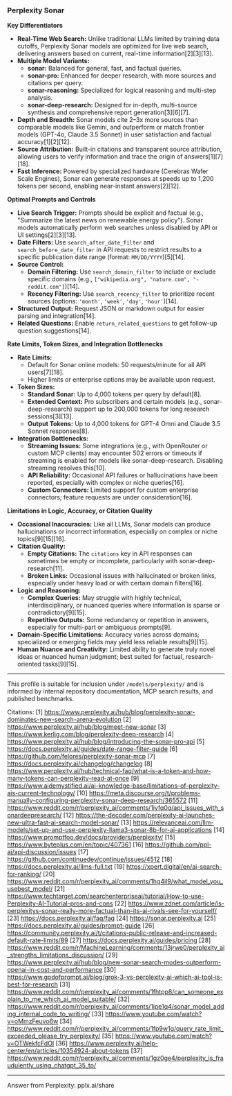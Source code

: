 ### Perplexity Sonar

**Key Differentiators**

- **Real-Time Web Search:** Unlike traditional LLMs limited by training data cutoffs, Perplexity Sonar models are optimized for live web search, delivering answers based on current, real-time information[2][3][13].
- **Multiple Model Variants:**  
  - **sonar:** Balanced for general, fast, and factual queries.
  - **sonar-pro:** Enhanced for deeper research, with more sources and citations per query.
  - **sonar-reasoning:** Specialized for logical reasoning and multi-step analysis.
  - **sonar-deep-research:** Designed for in-depth, multi-source synthesis and comprehensive report generation[3][6][7].
- **Depth and Breadth:** Sonar models cite 2–3x more sources than comparable models like Gemini, and outperform or match frontier models (GPT-4o, Claude 3.5 Sonnet) in user satisfaction and factual accuracy[1][2][12].
- **Source Attribution:** Built-in citations and transparent source attribution, allowing users to verify information and trace the origin of answers[1][7][18].
- **Fast Inference:** Powered by specialized hardware (Cerebras Wafer Scale Engines), Sonar can generate responses at speeds up to 1,200 tokens per second, enabling near-instant answers[2][12].

**Optimal Prompts and Controls**

- **Live Search Trigger:** Prompts should be explicit and factual (e.g., "Summarize the latest news on renewable energy policy"). Sonar models automatically perform web searches unless disabled by API or UI settings[2][3][13].
- **Date Filters:** Use `search_after_date_filter` and `search_before_date_filter` in API requests to restrict results to a specific publication date range (format: `MM/DD/YYYY`)[5][14].
- **Source Control:**  
  - **Domain Filtering:** Use `search_domain_filter` to include or exclude specific domains (e.g., `["wikipedia.org", "nature.com", "-reddit.com"]`)[14].
  - **Recency Filtering:** Use `search_recency_filter` to prioritize recent sources (options: `'month'`, `'week'`, `'day'`, `'hour'`)[14].
- **Structured Output:** Request JSON or markdown output for easier parsing and integration[14].
- **Related Questions:** Enable `return_related_questions` to get follow-up question suggestions[14].

**Rate Limits, Token Sizes, and Integration Bottlenecks**

- **Rate Limits:**  
  - Default for Sonar online models: 50 requests/minute for all API users[7][18].
  - Higher limits or enterprise options may be available upon request.
- **Token Sizes:**  
  - **Standard Sonar:** Up to 4,000 tokens per query by default[8].
  - **Extended Context:** Pro subscribers and certain models (e.g., sonar-deep-research) support up to 200,000 tokens for long research sessions[3][13].
  - **Output Tokens:** Up to 4,000 tokens for GPT-4 Omni and Claude 3.5 Sonnet responses[8].
- **Integration Bottlenecks:**  
  - **Streaming Issues:** Some integrations (e.g., with OpenRouter or custom MCP clients) may encounter 502 errors or timeouts if streaming is enabled for models like sonar-deep-research. Disabling streaming resolves this[10].
  - **API Reliability:** Occasional API failures or hallucinations have been reported, especially with complex or niche queries[16].
  - **Custom Connectors:** Limited support for custom enterprise connectors; feature requests are under consideration[16].

**Limitations in Logic, Accuracy, or Citation Quality**

- **Occasional Inaccuracies:** Like all LLMs, Sonar models can produce hallucinations or incorrect information, especially on complex or niche topics[9][15][16].
- **Citation Quality:**  
  - **Empty Citations:** The `citations` key in API responses can sometimes be empty or incomplete, particularly with sonar-deep-research[11].
  - **Broken Links:** Occasional issues with hallucinated or broken links, especially under heavy load or with certain domain filters[16].
- **Logic and Reasoning:**  
  - **Complex Queries:** May struggle with highly technical, interdisciplinary, or nuanced queries where information is sparse or contradictory[9][15].
  - **Repetitive Outputs:** Some redundancy or repetition in answers, especially for multi-part or ambiguous prompts[9].
- **Domain-Specific Limitations:** Accuracy varies across domains; specialized or emerging fields may yield less reliable results[9][15].
- **Human Nuance and Creativity:** Limited ability to generate truly novel ideas or nuanced human judgment; best suited for factual, research-oriented tasks[9][15].

---

This profile is suitable for inclusion under `/models/perplexity/` and is informed by internal repository documentation, MCP search results, and published benchmarks.

Citations:
[1] https://www.perplexity.ai/hub/blog/perplexity-sonar-dominates-new-search-arena-evolution
[2] https://www.perplexity.ai/hub/blog/meet-new-sonar
[3] https://www.kerlig.com/blog/perplexity-deep-research
[4] https://www.perplexity.ai/hub/blog/introducing-the-sonar-pro-api
[5] https://docs.perplexity.ai/guides/date-range-filter-guide
[6] https://github.com/felores/perplexity-sonar-mcp
[7] https://docs.perplexity.ai/changelog/changelog
[8] https://www.perplexity.ai/hub/technical-faq/what-is-a-token-and-how-many-tokens-can-perplexity-read-at-once
[9] https://www.aidemystified.ai/ai-knowledge-base/limitations-of-perplexity-ais-current-technology/
[10] https://meta.discourse.org/t/problems-manually-configuring-perplexity-sonar-deep-research/365572
[11] https://www.reddit.com/r/perplexity_ai/comments/1iyfq0q/api_issues_with_sonardeepresearch/
[12] https://the-decoder.com/perplexity-ai-launches-new-ultra-fast-ai-search-model-sonar/
[13] https://relevanceai.com/llm-models/set-up-and-use-perplexity-llama3-sonar-8b-for-ai-applications
[14] https://www.promptfoo.dev/docs/providers/perplexity/
[15] https://www.byteplus.com/en/topic/407361
[16] https://github.com/ppl-ai/api-discussion/issues
[17] https://github.com/continuedev/continue/issues/4512
[18] https://docs.perplexity.ai/llms-full.txt
[19] https://xpert.digital/en/ai-search-for-ranking/
[20] https://www.reddit.com/r/perplexity_ai/comments/1hg4il9/what_model_you_usebest_model/
[21] https://www.techtarget.com/searchenterpriseai/tutorial/How-to-use-Perplexity-AI-Tutorial-pros-and-cons
[22] https://www.zdnet.com/article/is-perplexitys-sonar-really-more-factual-than-its-ai-rivals-see-for-yourself/
[23] https://docs.perplexity.ai/faq/faq
[24] https://sonar.perplexity.ai
[25] https://docs.perplexity.ai/guides/prompt-guide
[26] https://community.perplexity.ai/t/citations-public-release-and-increased-default-rate-limits/89
[27] https://docs.perplexity.ai/guides/pricing
[28] https://www.reddit.com/r/MachineLearning/comments/13jrwe0/perplexity_ai_strengths_limitations_discussion/
[29] https://www.perplexity.ai/hub/blog/new-sonar-search-modes-outperform-openai-in-cost-and-performance
[30] https://www.godofprompt.ai/blog/grok-3-vs-perplexity-ai-which-ai-tool-is-best-for-research
[31] https://www.reddit.com/r/perplexity_ai/comments/1fhtpp8/can_someone_explain_to_me_which_ai_model_suitable/
[32] https://www.reddit.com/r/perplexity_ai/comments/1ipe1q4/sonar_model_adding_internal_code_to_writing/
[33] https://www.youtube.com/watch?v=oMmzFeuvo6w
[34] https://www.reddit.com/r/perplexity_ai/comments/1fp9w1g/query_rate_limit_exceeded_please_try_perplexity/
[35] https://www.youtube.com/watch?v=OTWekfcFdOI
[36] https://www.perplexity.ai/help-center/en/articles/10354924-about-tokens
[37] https://www.reddit.com/r/perplexity_ai/comments/1gz0ge4/perplexity_is_fraudulently_using_chatgpt_35_to/

---
Answer from Perplexity: pplx.ai/share
